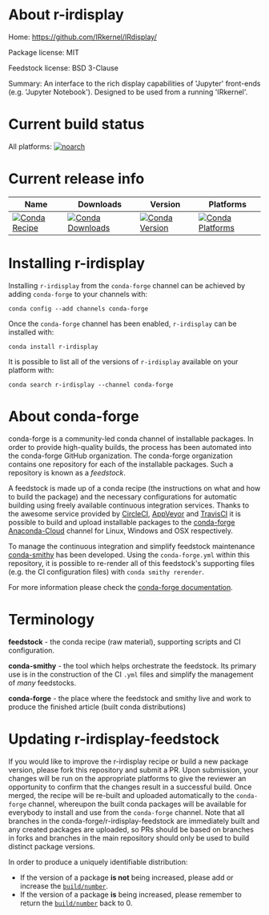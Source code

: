 About r-irdisplay
=================

Home: https://github.com/IRkernel/IRdisplay/

Package license: MIT

Feedstock license: BSD 3-Clause

Summary: An interface to the rich display capabilities of 'Jupyter' front-ends (e.g. 'Jupyter Notebook'). Designed to be used from a running 'IRkernel'.



Current build status
====================

All platforms:
[![noarch](https://img.shields.io/circleci/project/github/conda-forge/r-irdisplay-feedstock/master.svg?label=noarch)](https://circleci.com/gh/conda-forge/r-irdisplay-feedstock)

Current release info
====================

| Name | Downloads | Version | Platforms |
| --- | --- | --- | --- |
| [![Conda Recipe](https://img.shields.io/badge/recipe-r--irdisplay-green.svg)](https://anaconda.org/conda-forge/r-irdisplay) | [![Conda Downloads](https://img.shields.io/conda/dn/conda-forge/r-irdisplay.svg)](https://anaconda.org/conda-forge/r-irdisplay) | [![Conda Version](https://img.shields.io/conda/vn/conda-forge/r-irdisplay.svg)](https://anaconda.org/conda-forge/r-irdisplay) | [![Conda Platforms](https://img.shields.io/conda/pn/conda-forge/r-irdisplay.svg)](https://anaconda.org/conda-forge/r-irdisplay) |

Installing r-irdisplay
======================

Installing `r-irdisplay` from the `conda-forge` channel can be achieved by adding `conda-forge` to your channels with:

```
conda config --add channels conda-forge
```

Once the `conda-forge` channel has been enabled, `r-irdisplay` can be installed with:

```
conda install r-irdisplay
```

It is possible to list all of the versions of `r-irdisplay` available on your platform with:

```
conda search r-irdisplay --channel conda-forge
```


About conda-forge
=================

conda-forge is a community-led conda channel of installable packages.
In order to provide high-quality builds, the process has been automated into the
conda-forge GitHub organization. The conda-forge organization contains one repository
for each of the installable packages. Such a repository is known as a *feedstock*.

A feedstock is made up of a conda recipe (the instructions on what and how to build
the package) and the necessary configurations for automatic building using freely
available continuous integration services. Thanks to the awesome service provided by
[CircleCI](https://circleci.com/), [AppVeyor](https://www.appveyor.com/)
and [TravisCI](https://travis-ci.org/) it is possible to build and upload installable
packages to the [conda-forge](https://anaconda.org/conda-forge)
[Anaconda-Cloud](https://anaconda.org/) channel for Linux, Windows and OSX respectively.

To manage the continuous integration and simplify feedstock maintenance
[conda-smithy](https://github.com/conda-forge/conda-smithy) has been developed.
Using the ``conda-forge.yml`` within this repository, it is possible to re-render all of
this feedstock's supporting files (e.g. the CI configuration files) with ``conda smithy rerender``.

For more information please check the [conda-forge documentation](https://conda-forge.org/docs/).

Terminology
===========

**feedstock** - the conda recipe (raw material), supporting scripts and CI configuration.

**conda-smithy** - the tool which helps orchestrate the feedstock.
                   Its primary use is in the construction of the CI ``.yml`` files
                   and simplify the management of *many* feedstocks.

**conda-forge** - the place where the feedstock and smithy live and work to
                  produce the finished article (built conda distributions)


Updating r-irdisplay-feedstock
==============================

If you would like to improve the r-irdisplay recipe or build a new
package version, please fork this repository and submit a PR. Upon submission,
your changes will be run on the appropriate platforms to give the reviewer an
opportunity to confirm that the changes result in a successful build. Once
merged, the recipe will be re-built and uploaded automatically to the
`conda-forge` channel, whereupon the built conda packages will be available for
everybody to install and use from the `conda-forge` channel.
Note that all branches in the conda-forge/r-irdisplay-feedstock are
immediately built and any created packages are uploaded, so PRs should be based
on branches in forks and branches in the main repository should only be used to
build distinct package versions.

In order to produce a uniquely identifiable distribution:
 * If the version of a package **is not** being increased, please add or increase
   the [``build/number``](https://conda.io/docs/user-guide/tasks/build-packages/define-metadata.html#build-number-and-string).
 * If the version of a package **is** being increased, please remember to return
   the [``build/number``](https://conda.io/docs/user-guide/tasks/build-packages/define-metadata.html#build-number-and-string)
   back to 0.
